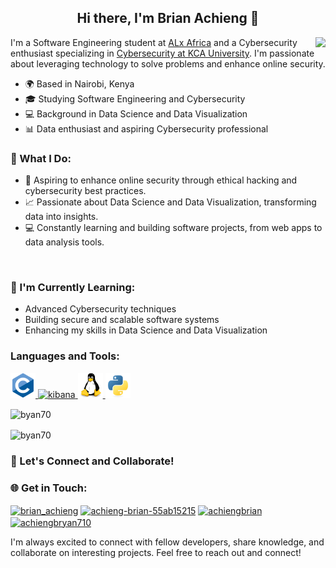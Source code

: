 <h2 align="center">Hi there, I'm Brian Achieng 👋</h2>

<img src="https://miro.medium.com/v2/resize:fit:1400/0*yaB8KR5Jyklmkn-g.gif" align="right">

I'm a Software Engineering student at [ALx Africa](https://www.alx.com/) and a Cybersecurity enthusiast specializing in [Cybersecurity at KCA University](https://www.kca.ac.ke/). I'm passionate about leveraging technology to solve problems and enhance online security.

- 🌍 Based in Nairobi, Kenya
- 🎓 Studying Software Engineering and Cybersecurity
- 💻 Background in Data Science and Data Visualization
- 📊 Data enthusiast and aspiring Cybersecurity professional

### 🌟 What I Do:

- 🔐 Aspiring to enhance online security through ethical hacking and cybersecurity best practices.
- 📈 Passionate about Data Science and Data Visualization, transforming data into insights.
- 💻 Constantly learning and building software projects, from web apps to data analysis tools.


<img scr="https://d1m75rqqgidzqn.cloudfront.net/wp-data/2019/09/11134058/What-is-data-science-2.jpg" align="center">

### 🌱 I'm Currently Learning:

- Advanced Cybersecurity techniques
- Building secure and scalable software systems
- Enhancing my skills in Data Science and Data Visualization


<h3 align="left">Languages and Tools:</h3>
<p align="left"> <a href="https://www.cprogramming.com/" target="_blank" rel="noreferrer"> <img src="https://raw.githubusercontent.com/devicons/devicon/master/icons/c/c-original.svg" alt="c" width="40" height="40"/> </a> <a href="https://www.elastic.co/kibana" target="_blank" rel="noreferrer"> <img src="https://www.vectorlogo.zone/logos/elasticco_kibana/elasticco_kibana-icon.svg" alt="kibana" width="40" height="40"/> </a> <a href="https://www.linux.org/" target="_blank" rel="noreferrer"> <img src="https://raw.githubusercontent.com/devicons/devicon/master/icons/linux/linux-original.svg" alt="linux" width="40" height="40"/> </a> <a href="https://www.python.org" target="_blank" rel="noreferrer"> <img src="https://raw.githubusercontent.com/devicons/devicon/master/icons/python/python-original.svg" alt="python" width="40" height="40"/> </a> </p>

<p><img align="center" src="https://github-readme-stats.vercel.app/api/top-langs?username=byan70&show_icons=true&locale=en&layout=compact" alt="byan70" /></p>

<p><img align="center" src="https://github-readme-streak-stats.herokuapp.com/?user=byan70&" alt="byan70" /></p>

### 💬 Let's Connect and Collaborate!

### 🌐 Get in Touch:
<p align="left">
<a href="https://twitter.com/brian_achieng" target="blank"><img align="center" src="https://raw.githubusercontent.com/rahuldkjain/github-profile-readme-generator/master/src/images/icons/Social/twitter.svg" alt="brian_achieng" height="30" width="40" /></a>
<a href="https://linkedin.com/in/achieng-brian-55ab15215" target="blank"><img align="center" src="https://raw.githubusercontent.com/rahuldkjain/github-profile-readme-generator/master/src/images/icons/Social/linked-in-alt.svg" alt="achieng-brian-55ab15215" height="30" width="40" /></a>
<a href="https://kaggle.com/achiengbrian" target="blank"><img align="center" src="https://raw.githubusercontent.com/rahuldkjain/github-profile-readme-generator/master/src/images/icons/Social/kaggle.svg" alt="achiengbrian" height="30" width="40" /></a>
<a href="https://www.hackerrank.com/achiengbryan710" target="blank"><img align="center" src="https://raw.githubusercontent.com/rahuldkjain/github-profile-readme-generator/master/src/images/icons/Social/hackerrank.svg" alt="achiengbryan710" height="30" width="40" /></a>
</p>
I'm always excited to connect with fellow developers, share knowledge, and collaborate on interesting projects. Feel free to reach out and connect!

